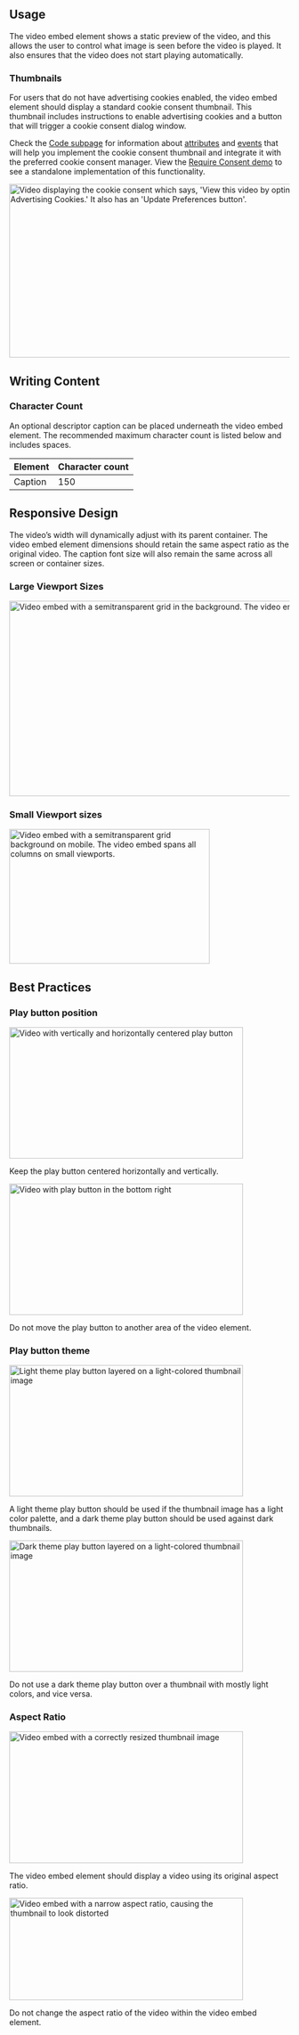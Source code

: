 ## Usage 

The video embed element shows a static preview of the video, and this allows the user to control what image is seen before the video is played. It also ensures that the video does not start playing automatically.

### Thumbnails

For users that do not have advertising cookies enabled, the video embed element should display a standard cookie consent thumbnail. This thumbnail includes instructions to enable advertising cookies and a button that will trigger a cookie consent dialog window.

Check the [Code subpage](/elements/video-embed/code/) for information about [attributes](/elements/video-embed/code/#rh-video-embed) and [events](/elements/video-embed/code/#rh-video-embed) that will help you implement the cookie consent thumbnail and integrate it with the preferred cookie consent manager. View the [Require Consent demo](/elements/video-embed/demo/require-consent/) to see a standalone implementation of this functionality.

<uxdot-example width-adjustment="555px">
  <img src="../video-require-consent.svg"
        alt="Video displaying the cookie consent which says, 'View this video by opting into Advertising Cookies.' It also has an 'Update Preferences button'."
        width="556"
        height="312">
</uxdot-example>

## Writing Content

### Character Count

An optional descriptor caption can be placed underneath the video embed element. The recommended maximum character count is listed below and includes spaces.

<rh-table>
  <table>
    <thead>
      <tr>
        <th scope="col" data-label="Element">Element</th>
        <th scope="col" data-label="Character count">Character count</th>
      </tr>
    </thead>
    <tbody>
        <tr>
          <td data-label="Element">Caption</td>
          <td data-label="Character count">150</td>
        </tr>
    </tbody>
  </table>
</rh-table>

## Responsive Design

The video’s width will dynamically adjust with its parent container. The video embed element dimensions should retain the same aspect ratio as the original video. The caption font size will also remain the same across all screen or container sizes.

### Large Viewport Sizes

<img src="../video-grid-lg-viewports.svg"
        alt="Video embed with a semitransparent grid in the background. The video embed only spans half the columns."
        width="1000"
        height="351">

### Small Viewport sizes

<img src="../video-grid-sm-viewports.svg"
        alt="Video embed with a semitransparent grid background on mobile. The video embed spans all columns on small viewports."
        width="360"
        height="242">

## Best Practices

### Play button position

<div class="grid xs-two-columns">
  <uxdot-best-practice variant="do">
    <uxdot-example color-palette="lightest" width-adjustment="420px" slot="image">
      <img src="../video-player-best-practices-btn-position-do.png"
        alt="Video with vertically and horizontally centered play button"
        width="420"
        height="236">
    </uxdot-example>
    <p>Keep the play button centered horizontally and vertically.</p>
  </uxdot-best-practice>

  <uxdot-best-practice variant="dont">
    <uxdot-example color-palette="lightest" width-adjustment="420px" slot="image">
      <img src="../video-player-best-practices-btn-position-dont.png"
        alt="Video with play button in the bottom right"
        width="420"
        height="236">
    </uxdot-example>
    <p>Do not move the play button to another area of the video element.</p>
  </uxdot-best-practice>
</div>

### Play button theme

<div class="grid xs-two-columns">
  <uxdot-best-practice variant="do">
    <uxdot-example color-palette="lightest" width-adjustment="420px" slot="image">
      <img src="../video-player-best-practices-btn-theme-do.png"
        alt="Light theme play button layered on a light-colored thumbnail image"
        width="420"
        height="236">
    </uxdot-example>
    <p>A light theme play button should be used if the thumbnail image has a light color palette, and a dark theme play button should be used against dark thumbnails.</p>
  </uxdot-best-practice>

  <uxdot-best-practice variant="dont">
    <uxdot-example color-palette="lightest" width-adjustment="420px" slot="image">
      <img src="../video-player-best-practices-btn-theme-dont.png"
        alt="Dark theme play button layered on a light-colored thumbnail image"
        width="420"
        height="236">
    </uxdot-example>
    <p>Do not use a dark theme play button over a thumbnail with mostly light colors, and vice versa.</p>
  </uxdot-best-practice>
</div>

### Aspect Ratio

<div class="grid xs-two-columns">
  <uxdot-best-practice variant="do">
    <uxdot-example color-palette="lightest" width-adjustment="420px" slot="image">
      <img src="../video-player-best-practices-aspect-ratio-do.png"
        alt="Video embed with a correctly resized thumbnail image"
        width="420"
        height="237">
    </uxdot-example>
    <p>The video embed element should display a video using its original aspect ratio.</p>
  </uxdot-best-practice>

  <uxdot-best-practice variant="dont">
    <uxdot-example color-palette="lightest" width-adjustment="420px" slot="image">
      <img src="../video-player-best-practices-aspect-ratio-dont.png"
        alt="Video embed with a narrow aspect ratio, causing the thumbnail to look distorted"
        width="420"
        height="184">
    </uxdot-example>
    <p>Do not change the aspect ratio of the video within the video embed element.</p>
  </uxdot-best-practice>
</div>
